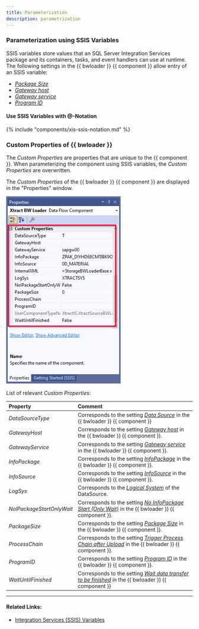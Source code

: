 ```yaml
---
title: Parameterization
description: parametrization
---
```


### Parameterization using SSIS Variables

SSIS variables store values that an SQL Server Integration Services package and its containers, tasks, and event handlers can use at runtime.
The following settings in the {{ bwloader }} {{ component }} allow entry of an SSIS variable:

- [*Package Size*](settings.md/#package-size)
- [*Gateway host*](index.md/#define-the-xtract-bwloader-component)
- [*Gateway service*](index.md/#define-the-xtract-bwloader-component)
- [*Program ID*](index.md/#define-the-xtract-bwloader-component)

#### Use SSIS Variables with @-Notation

{% include "components/xis-ssis-notation.md" %}


### Custom Properties of {{ bwloader }}

The *Custom Properties* are properties that are unique to the {{ component }}.
When parameterizing the component using SSIS variables, the *Custom Properties* are overwritten.

The *Custom Properties* of the {{ bwloader }} {{ component }} are displayed in the "Properties" window. 

![bwcube-properties](../../assets/images/xis/documentation/bwloader/bwloader-properties.png)

List of relevant *Custom Properties*:

|Property |Comment|
|:----|:----|
| *DataSourceType* | Corresponds to the setting [*Data Source*](index.md/#look-up-an-infopackage) in the {{ bwloader }} {{ component }} |
| *GatewayHost* | Corresponds to the setting [*Gateway host*](index.md/#define-the-xtract-bwloader-component) in the {{ bwloader }} {{ component }}.|
| *GatewayService* | Corresponds to the setting [*Gateway service*](index.md/#define-the-xtract-bwloader-component) in the {{ bwloader }} {{ component }}.|
| *InfoPackage* | Corresponds to the setting [*InfoPackage*](index.md/#look-up-an-infopackage) in the {{ bwloader }} {{ component }}.|
| *InfoSource* | Corresponds to the setting [*InfoSource*](index.md/#look-up-an-infopackage) in the {{ bwloader }} {{ component }}.|
| *LogSys* | Corresponds to the [*Logical System*](index.md/#look-up-an-infopackage) of the DataSource.|
| *NolPackageStartOnlyWait* | Corresponds to the setting [*No InfoPackage Start (Only Wait)*](settings.md/#no-infopackage-start) in the {{ bwloader }} {{ component }}.|
| *PackageSize* | Corresponds to the setting [*Package Size*](settings.md/#package-size) in the {{ bwloader }} {{ component }}.|
| *ProcessChain* | Corresponds to the setting [*Trigger Process Chain after Upload*](settings.md/#trigger-process-chain) in the {{ bwloader }} {{ component }}.|
| *ProgramID* | Corresponds to the setting [*Program ID*](index.md/#define-the-xtract-bwloader-component) in the {{ bwloader }} {{ component }}. |
| *WaitUntilFinished* | Corresponds to the setting [*Wait data transfer to be finished*](settings.md/#wait-data-transfer-to-be-finished) in the {{ bwloader }} {{ component }} |



*****
#### Related Links:
- [Integration Services (SSIS) Variables](https://docs.microsoft.com/en-us/sql/integration-services/integration-services-ssis-variables?view=sql-server-ver15)